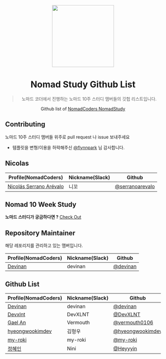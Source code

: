 <div align="center">
    <a href="https://nomadcoders.co/" alt="NomadCoders">
      <img src="images/NomadCoders.png" width="200" height="200"/>  
    </a>

# Nomad Study Github List
> 노마드 코더에서 진행하는 노마드 10주 스터디 맴버들의 깃헙 리스트입니다.

Github list of [NomadCoders NomadStudy](https://nomadcoders.co/)

</div>

## Contributing

노마드 10주 스터디 맴버들 위주로 pull request 나 issue 보내주세요
- 템플릿을 변형/이용을 허락해주신 [@flynnpark](https://github.com/flynnpark) 님 감사합니다.

## Nicolas

| Profile(NomadCoders)                                                   | Nickname(Slack) | Github                                               |
| ---------------------------------------------------------------------- | --------------- | ---------------------------------------------------- |
| [Nicolás Serrano Arévalo](https://nomadcoders.co/users/serranoarevalo) | 니꼬            | [@serranoarevalo](https://github.com/serranoarevalo) |

## Nomad 10 Week Study

**노마드 스터디가 궁금하다면 ?** [Check Out](https://nomadcoders.co/nomad-study)


## Repository Maintainer

해당 레포리지를 관리하고 있는 맴버입니다.

| Profile(NomadCoders)                                 | Nickname(Slack) | Github                                     |
| ---------------------------------------------------- | --------------- | ------------------------------------------ |
| [Devinan](https://nomadcoders.co/users/devinan.hr)      | devinan           | [@devinan](https://github.com/devinan) |

## Github List


| Profile(NomadCoders)                                        | Nickname(Slack)  | Github                                                       |
| ----------------------------------------------------------- | ---------------- | ------------------------------------------------------------ |
| [Devinan](https://nomadcoders.co/users/devinan.hr)                 | devinan           | [@devinan](https://github.com/devinan)               |
| [Devxlnt](https://nomadcoders.co/users/devxlnt)                    | DevXLNT       | [@DevXLNT](https://github.com/DevXLNT)                   |
| [Gael An](https://nomadcoders.co/users/vermouth)                        | Vermouth          | [@vermouth0106](https://github.com/vermouth0106)                   |
| [hyeongwookimdev](https://nomadcoders.co/users/hyeongwookim.dev)   | 김형우          | [@hyeongwookimdev](https://github.com/hyeongwookimdev)   |
| [my-roki](https://nomadcoders.co/users/myroki)                     | my-roki       | [@my-roki](https://github.com/my-roki)                   |
| [정혜인](https://nomadcoders.co/users/hijung1024)                        | Nini          | [@Heyyyin](https://github.com/Heyyyin)                   |